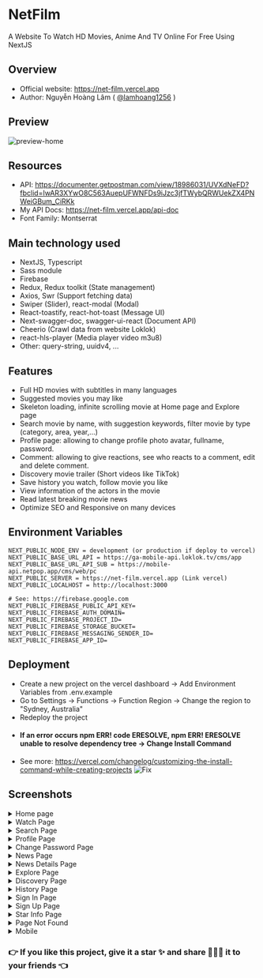 # NetFilm

A Website To Watch HD Movies, Anime And TV Online For Free Using NextJS

## Overview

- Official website: https://net-film.vercel.app
- Author: Nguyễn Hoàng Lâm ( [@lamhoang1256](https://github.com/lamhoang1256) )

## Preview

![preview-home](https://user-images.githubusercontent.com/61537853/204072011-651a0c31-77d8-4315-ba98-4aeaba86c405.png)

## Resources

- API: https://documenter.getpostman.com/view/18986031/UVXdNeFD?fbclid=IwAR3XYwO8C563AuepUFWNFDs9iJzc3jfTWybQRWUekZX4PNWeiGBum_CiRKk
- My API Docs: https://net-film.vercel.app/api-doc
- Font Family: Montserrat

## Main technology used

- NextJS, Typescript
- Sass module
- Firebase
- Redux, Redux toolkit (State management)
- Axios, Swr (Support fetching data)
- Swiper (Slider), react-modal (Modal)
- React-toastify, react-hot-toast (Message UI)
- Next-swagger-doc, swagger-ui-react (Document API)
- Cheerio (Crawl data from website Loklok)
- react-hls-player (Media player video m3u8)
- Other: query-string, uuidv4, ...

## Features

- Full HD movies with subtitles in many languages
- Suggested movies you may like
- Skeleton loading, infinite scrolling movie at Home page and Explore page
- Search movie by name, with suggestion keywords, filter movie by type (category, area, year,...)
- Profile page: allowing to change profile photo avatar, fullname, password.
- Comment: allowing to give reactions, see who reacts to a comment, edit and delete comment.
- Discovery movie trailer (Short videos like TikTok)
- Save history you watch, follow movie you like
- View information of the actors in the movie
- Read latest breaking movie news
- Optimize SEO and Responsive on many devices

## Environment Variables

```
NEXT_PUBLIC_NODE_ENV = development (or production if deploy to vercel)
NEXT_PUBLIC_BASE_URL_API = https://ga-mobile-api.loklok.tv/cms/app
NEXT_PUBLIC_BASE_URL_API_SUB = https://mobile-api.netpop.app/cms/web/pc
NEXT_PUBLIC_SERVER = https://net-film.vercel.app (Link vercel)
NEXT_PUBLIC_LOCALHOST = http://localhost:3000

# See: https://firebase.google.com
NEXT_PUBLIC_FIREBASE_PUBLIC_API_KEY=
NEXT_PUBLIC_FIREBASE_AUTH_DOMAIN=
NEXT_PUBLIC_FIREBASE_PROJECT_ID=
NEXT_PUBLIC_FIREBASE_STORAGE_BUCKET=
NEXT_PUBLIC_FIREBASE_MESSAGING_SENDER_ID=
NEXT_PUBLIC_FIREBASE_APP_ID=
```

## Deployment

- Create a new project on the vercel dashboard -> Add Environment Variables from .env.example
- Go to Settings -> Functions -> Function Region -> Change the region to "Sydney, Australia"
- Redeploy the project
- #### If an error occurs npm ERR! code ERESOLVE, npm ERR! ERESOLVE unable to resolve dependency tree -> Change Install Command
- See more: https://vercel.com/changelog/customizing-the-install-command-while-creating-projects
![Fix](https://user-images.githubusercontent.com/61537853/204084412-62207266-7082-48ed-bf42-1256b2073a28.png)

## Screenshots

<details>
 <summary>Home page</summary>
 <p>

![home](https://user-images.githubusercontent.com/61537853/204232492-0ac367a2-26bd-4f56-8805-c9e0e126edb8.png)

 </p>
</details>

<details>
 <summary>Watch Page</summary>
 <p>
  
![watch](https://user-images.githubusercontent.com/61537853/204232614-e0a41e92-5c6d-47c7-b938-bad7c27b85a2.png)

</details>

<details>
 <summary>Search Page</summary>
 <p>
 
![search](https://user-images.githubusercontent.com/61537853/204234288-3b141675-968d-4b02-9e5c-b4ebdbddc9fd.png)

</details>

<details>
 <summary>Profile Page</summary>
 <p>
  
![profile](https://user-images.githubusercontent.com/61537853/204232724-e76baba7-34eb-47bf-bc83-ffa0325c00ff.png)

</details>

<details>
 <summary>Change Password Page</summary>
 <p>

![password](https://user-images.githubusercontent.com/61537853/204232781-76303444-2769-414e-b8cc-22277e68aa48.png)

</details>

<details>
 <summary>News Page</summary>
 <p>
  
![news](https://user-images.githubusercontent.com/61537853/204232812-5f6fe634-2835-4226-ba02-bd934f03f30a.png)
  
</details>

<details>
 <summary>News Details Page</summary>
 <p>

![news-details](https://user-images.githubusercontent.com/61537853/204232877-cb698a79-1ed9-410a-9381-a74e922473f6.png)

</details>

<details>
 <summary>Explore Page</summary>
 <p>

![explore](https://user-images.githubusercontent.com/61537853/204232929-7e0b4547-dc03-480a-9224-dd4c5acc13a0.png)

</details>

<details>
 <summary>Discovery Page</summary>
 <p>

![discovery](https://user-images.githubusercontent.com/61537853/204233019-5b1114a3-174d-43fb-a263-ae571e118e42.png)

</details>

<details>
 <summary>History Page</summary>
 <p>

![history](https://user-images.githubusercontent.com/61537853/204233059-0601154e-2591-4f55-b9a5-bc5a892fb251.png)

</details>

<details>
 <summary>Sign In Page</summary>
 <p>

![sign-in](https://user-images.githubusercontent.com/61537853/204233151-a5b04107-37ff-47fb-a2f7-6307449875eb.png)

</details>

<details>
 <summary>Sign Up Page</summary>
 <p>

![sign-up](https://user-images.githubusercontent.com/61537853/204233224-0e3f827e-f149-4d76-be1c-1dd6bcb6dae1.png)

</details>

<details>
 <summary>Star Info Page</summary>
 <p>

![star](https://user-images.githubusercontent.com/61537853/204233253-c88384ee-265f-4111-b365-a65000a25673.png)

</details>

<details>
 <summary>Page Not Found</summary>
 <p>

![404](https://user-images.githubusercontent.com/61537853/204233336-52b20cca-603d-47da-b419-606599332ce6.png)

</details>

<details>
 <summary>Mobile</summary>
 <p>

![mobile](https://user-images.githubusercontent.com/61537853/204233446-ddb1164d-c8b0-4c3c-a49e-3b967a6ccf8b.jpg)

</details>

### 👉 If you like this project, give it a star ✨ and share 👨🏻‍💻 it to your friends 👈
